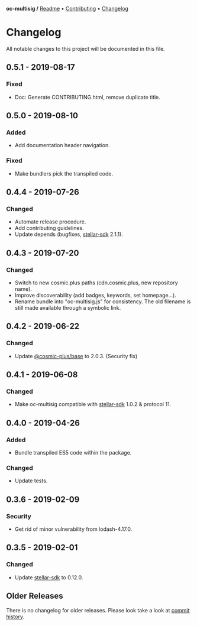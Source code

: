 **oc-multisig /**
[Readme](README.md)
• [Contributing](CONTRIBUTING.md)
• [Changelog](CHANGELOG.md)

# Changelog

All notable changes to this project will be documented in this file.

## 0.5.1 - 2019-08-17

### Fixed

- Doc: Generate CONTRIBUTING.html, remove duplicate title.

## 0.5.0 - 2019-08-10

### Added

- Add documentation header navigation.

### Fixed

- Make bundlers pick the transpiled code.

## 0.4.4 - 2019-07-26

### Changed

- Automate release procedure.
- Add contributing guidelines.
- Update depends (bugfixes, [stellar-sdk] 2.1.1).

## 0.4.3 - 2019-07-20

### Changed

- Switch to new cosmic.plus paths (cdn.cosmic.plus, new repository name).
- Improve discoverability (add badges, keywords, set homepage...).
- Rename bundle into "oc-multisig.js" for consistency. The old filename is still
  made available through a symbolic link.

## 0.4.2 - 2019-06-22

### Changed

- Update [@cosmic-plus/base] to 2.0.3. (Security fix)

## 0.4.1 - 2019-06-08

### Changed

- Make oc-multisig compatible with [stellar-sdk] 1.0.2 & protocol 11.

## 0.4.0 - 2019-04-26

### Added

- Bundle transpiled ES5 code within the package.

### Changed

- Update tests.

## 0.3.6 - 2019-02-09

### Security

- Get rid of minor vulnerability from lodash-4.17.0.

## 0.3.5 - 2019-02-01

### Changed

- Update [stellar-sdk] to 0.12.0.

## Older Releases

There is no changelog for older releases. Please look take a look at [commit
history](https://github.com/cosmic-plus/js-oc-multisig/commits/master).

[stellar-sdk]: https://github.com/stellar/js-stellar-sdk/blob/master/CHANGELOG.md
[@cosmic-plus/base]: https://github.com/cosmic-plus/js-base/blob/master/CHANGELOG.md
